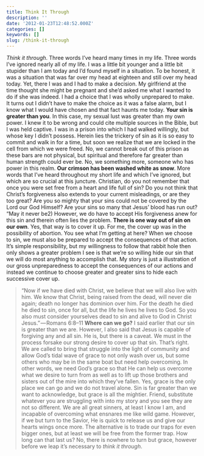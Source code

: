 ```yaml
---
title: Think It Through
description: ''
date: '2012-01-23T12:48:52.000Z'
categories: []
keywords: []
slug: /think-it-through
---
```

_Think it through_. Three words I’ve heard many times in my life. Three words I’ve ignored nearly all of my life. I was a little bit younger and a little bit stupider than I am today and I’d found myself in a situation. To be honest, it was a situation that was far over my head at eighteen and still over my head today. Yet, there I was and I had to make a decision. My girlfriend at the time thought she might be pregnant and she’d asked me what I wanted to do if she was indeed. I had a choice that I was wholly unprepared to make. It turns out I didn’t have to make the choice as it was a false alarm, but I know what I would have chosen and that fact haunts me today.
**Your sin is greater than you**. In this case, my sexual lust was greater than my own power. I knew it to be wrong and could cite multiple sources in the Bible, but I was held captive. I was in a prison into which I had walked willingly, but whose key I didn’t possess. Herein lies the trickery of sin as it is so easy to commit and walk in for a time, but soon we realize that we are locked in the cell from which we were freed. No, we cannot break out of this prison as these bars are not physical, but spiritual and therefore far greater than human strength could ever be. No, we something more, someone who has power in this realm.
**Our crimson has been washed white as snow**. More words that I’ve heard throughout my short life and which I’ve ignored, but which are so crucial at this juncture. Christian, do you not remember that once you were set free from a heart and life full of sin? Do you not think that Christ’s forgiveness also extends to your current misleadings, or are they too great? Are you so mighty that your sins could not be covered by the Lord our God Himself? Are your sins so many that Jesus’ blood has run out? “May it never be2) However, we do have to accept His forgiveness anew for this sin and therein often lies the problem.
**There is one way out of sin on our own**. Yes, that way is to cover it up. For me, the cover up was in the possibility of abortion. You see what I’m getting at here? When we choose to sin, we must also be prepared to accept the consequences of that action. It’s simple responsibility, but my willingness to follow that rabbit hole then only shows a greater problem I see is that we’re so willing hide our sin that we will do most anything to accomplish that. My story is just a illustration of our gross unpreparedness to accept the consequences of our actions and instead we continue to choose greater and greater sins to hide each successive cover up.
> “Now if we have died with Christ, we believe that we will also live with him. We know that Christ, being raised from the dead, will never die again; death no longer has dominion over him. For the death he died he died to sin, once for all, but the life he lives he lives to God. So you also must consider yourselves dead to sin and alive to God in Christ Jesus.” — Romans 6:8–11
**Where can we go?** I said earlier that our sin is greater than we are. However, I also said that Jesus is capable of forgiving any and all sin. He is, but there is a caveat. We must in the process forsake our strong desire to cover up that sin. That’s right. We are called to bring that struggle into the light of community and allow God’s tidal wave of grace to not only wash over us, but some others who may be in the same boat but need help overcoming. In other words, we need God’s grace so that He can help us overcome what we desire to turn from as well as to lift up those brothers and sisters out of the mire into which they’ve fallen. Yes, grace is the only place we can go and we do not travel alone.
Sin is far greater than we want to acknowledge, but grace is all the mightier. Friend, substitute whatever you are struggling with into my story and you see they are not so different. We are all great sinners, at least I know I am, and incapable of overcoming what ensnares me like wild game. However, if we but turn to the Savior, He is quick to release us and give our hearts wings once more. The alternative is to trade our traps for even bigger ones, but at least we will be free from the former trap. How long can that last us? No, there is nowhere to turn but grace, however before we leap it’s necessary to _think it through_.
